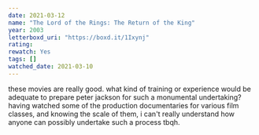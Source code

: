 ```yaml
---
date: 2021-03-12
name: "The Lord of the Rings: The Return of the King"
year: 2003
letterboxd_uri: "https://boxd.it/1Ixynj"
rating: 
rewatch: Yes
tags: []
watched_date: 2021-03-10
---
```


these movies are really good. what kind of training or experience would be adequate to prepare peter jackson for such a monumental undertaking? having watched some of the production documentaries for various film classes, and knowing the scale of them, i can't really understand how anyone can possibly undertake such a process tbqh.
